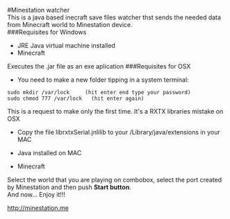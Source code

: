 #Minestation watcher  
This is a java based inecraft save files watcher thst sends the needed data from Minecraft world to Minestation device.  
###Requisites for Windows   
* JRE Java virtual machine installed  
* Minecraft  

Executes the .jar file as an exe aplication 
###Requisites for OSX  
* You need to make a new folder tipping in a system terminal:
  
`sudo mkdir /var/lock     (hit enter end type your password)`  
`sudo chmod 777 /var/lock   (hit enter again)`  

This is a request to make only the first time. It's a RXTX libraries mistake on OSX  
 
* Copy the file librxtxSerial.jnlilib to your /Library/java/extensions in your MAC 

* Java installed on MAC  
* Minecraft 

Select the world that you are playing on combobox, select the port created by Minestation and then push **Start button**.  
 And now… Enjoy it!!!

<http://minestation.me>
